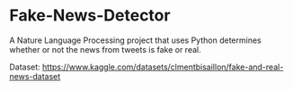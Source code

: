 # Fake-News-Detector
A Nature Language Processing project that uses Python determines whether or not the news from tweets is fake or real. 

Dataset: https://www.kaggle.com/datasets/clmentbisaillon/fake-and-real-news-dataset

